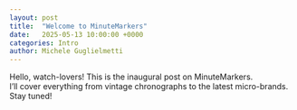 ```yaml
---
layout: post
title:  "Welcome to MinuteMarkers"
date:   2025-05-13 10:00:00 +0000
categories: Intro
author: Michele Guglielmetti
---
```


Hello, watch-lovers! This is the inaugural post on MinuteMarkers.  
I’ll cover everything from vintage chronographs to the latest micro-brands.
Stay tuned!
